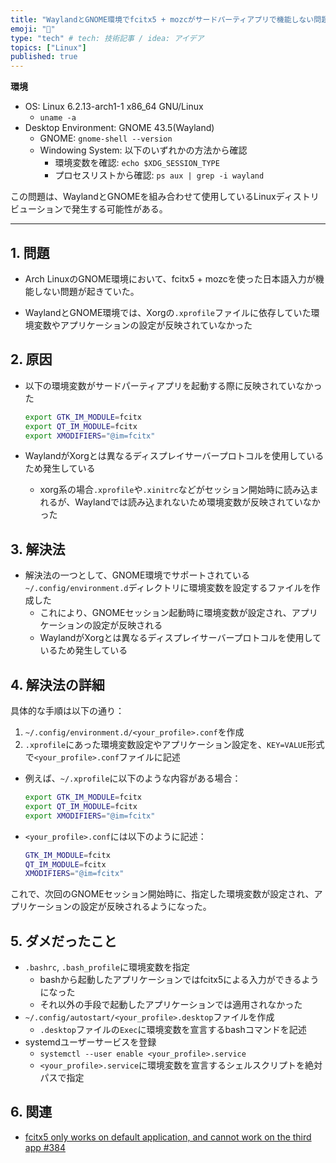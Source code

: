 ```yaml
---
title: "WaylandとGNOME環境でfcitx5 + mozcがサードパーティアプリで機能しない問題を解決する方法"
emoji: "🦁"
type: "tech" # tech: 技術記事 / idea: アイデア
topics: ["Linux"]
published: true
---
```


**環境**

- OS: Linux 6.2.13-arch1-1 x86_64 GNU/Linux
  - `uname -a`
- Desktop Environment: GNOME 43.5(Wayland)
  - GNOME: `gnome-shell --version`
  - Windowing System: 以下のいずれかの方法から確認
    - 環境変数を確認: `echo $XDG_SESSION_TYPE`
    - プロセスリストから確認: `ps aux | grep -i wayland`

この問題は、WaylandとGNOMEを組み合わせて使用しているLinuxディストリビューションで発生する可能性がある。

---

## 1. 問題

- Arch LinuxのGNOME環境において、fcitx5 + mozcを使った日本語入力が機能しない問題が起きていた。

- WaylandとGNOME環境では、Xorgの`.xprofile`ファイルに依存していた環境変数やアプリケーションの設定が反映されていなかった

## 2. 原因

- 以下の環境変数がサードパーティアプリを起動する際に反映されていなかった
  ```bash
  export GTK_IM_MODULE=fcitx
  export QT_IM_MODULE=fcitx
  export XMODIFIERS="@im=fcitx"
  ```
  
- WaylandがXorgとは異なるディスプレイサーバープロトコルを使用しているため発生している
  - xorg系の場合`.xprofile`や`.xinitrc`などがセッション開始時に読み込まれるが、Waylandでは読み込まれないため環境変数が反映されていなかった

## 3. 解決法

- 解決法の一つとして、GNOME環境でサポートされている`~/.config/environment.d`ディレクトリに環境変数を設定するファイルを作成した
  - これにより、GNOMEセッション起動時に環境変数が設定され、アプリケーションの設定が反映される
  - WaylandがXorgとは異なるディスプレイサーバープロトコルを使用しているため発生している

## 4. 解決法の詳細

具体的な手順は以下の通り：

1. `~/.config/environment.d/<your_profile>.conf`を作成
2. `.xprofile`にあった環境変数設定やアプリケーション設定を、`KEY=VALUE`形式で`<your_profile>.conf`ファイルに記述

  - 例えば、`~/.xprofile`に以下のような内容がある場合：
    ```bash
    export GTK_IM_MODULE=fcitx
    export QT_IM_MODULE=fcitx
    export XMODIFIERS="@im=fcitx"
    ```
  - `<your_profile>.conf`には以下のように記述：
    ```bash
    GTK_IM_MODULE=fcitx
    QT_IM_MODULE=fcitx
    XMODIFIERS="@im=fcitx"
    ```

これで、次回のGNOMEセッション開始時に、指定した環境変数が設定され、アプリケーションの設定が反映されるようになった。


## 5. ダメだったこと

- `.bashrc`, `.bash_profile`に環境変数を指定
  - bashから起動したアプリケーションではfcitx5による入力ができるようになった
  - それ以外の手段で起動したアプリケーションでは適用されなかった
- `~/.config/autostart/<your_profile>.desktop`ファイルを作成
  - `.desktop`ファイルの`Exec`に環境変数を宣言するbashコマンドを記述
- systemdユーザーサービスを登録
  - `systemctl --user enable <your_profile>.service`
  - `<your_profile>.service`に環境変数を宣言するシェルスクリプトを絶対パスで指定

## 6. 関連

- [fcitx5 only works on default application, and cannot work on the third app #384](https://github.com/fcitx/fcitx5/issues/384)